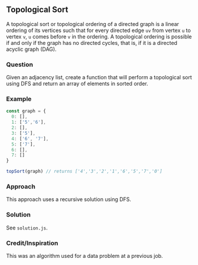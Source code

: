 ## Topological Sort
A topological sort or topological ordering of a directed graph is a linear ordering of its vertices such that for every directed edge `uv` from vertex `u` to vertex `v`, `u` comes before `v` in the ordering. A topological ordering is possible if and only if the graph has no directed cycles, that is, if it is a directed acyclic graph (DAG).

### Question
Given an adjacency list, create a function that will perform a topological sort using DFS and return an array of elements in sorted order.


### Example
```js
const graph = {
  0: [],
  1: ['5','6'],
  2: [],
  3: ['5'],
  4: ['6', '7'],
  5: ['7'],
  6: [],
  7: []
}

topSort(graph) // returns ['4','3','2','1','6','5','7','0']
```

### Approach
This approach uses a recursive solution using DFS.

### Solution
See `solution.js`.

### Credit/Inspiration
This was an algorithm used for a data problem at a previous job.
